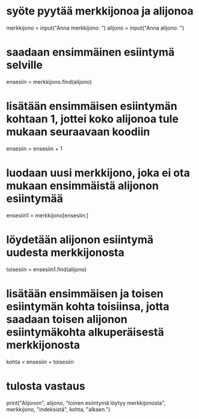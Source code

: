 # syöte pyytää merkkijonoa ja alijonoa
merkkijono = input("Anna merkkijono: ")
alijono = input("Anna alijono: ")

# saadaan ensimmäinen esiintymä selville
ensesiin = merkkijono.find(alijono)
# lisätään ensimmäisen esiintymän kohtaan 1, jottei koko alijonoa tule mukaan seuraavaan koodiin
ensesiin = ensesiin + 1
# luodaan uusi merkkijono, joka ei ota mukaan ensimmäistä alijonon esiintymää
ensesiin1 = merkkijono[ensesiin:]
# löydetään alijonon esiintymä uudesta merkkijonosta
toisesiin = ensesiin1.find(alijono)

# lisätään ensimmäisen ja toisen esiintymän kohta toisiinsa, jotta saadaan toisen alijonon esiintymäkohta alkuperäisestä merkkijonosta
kohta = ensesiin + toisesiin

# tulosta vastaus
print("Alijonon", alijono, "toinen esiintymä löytyy merkkijonosta", merkkijono, "indeksistä", kohta, "alkaen.")
